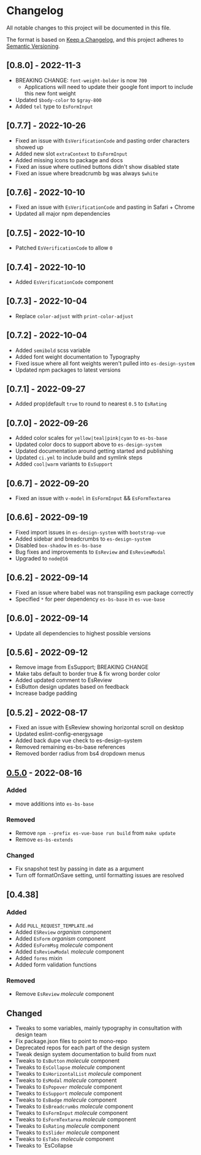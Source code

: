 # Changelog

All notable changes to this project will be documented in this file.

The format is based on [Keep a Changelog](https://keepachangelog.com/en/1.0.0/),
and this project adheres to [Semantic Versioning](https://semver.org/spec/v2.0.0.html).

## [0.8.0] - 2022-11-3

- BREAKING CHANGE: `font-weight-bolder` is now `700`
  - Applications will need to update their google font import to include this new font weight
- Updated `$body-color` to `$gray-800`
- Added `tel` type to `EsFormInput`

## [0.7.7] - 2022-10-26

- Fixed an issue with `EsVerificationCode` and pasting order characters showed up
- Added new slot `extraContext` to `EsFormInput`
- Added missing icons to package and docs
- Fixed an issue where outlined buttons didn't show disabled state
- Fixed an issue where breadcrumb bg was always `$white`

## [0.7.6] - 2022-10-10

- Fixed an issue with `EsVerificationCode` and pasting in Safari + Chrome
- Updated all major npm dependencies

## [0.7.5] - 2022-10-10

- Patched `EsVerificationCode` to allow `0`

## [0.7.4] - 2022-10-10

- Added `EsVerificationCode` component

## [0.7.3] - 2022-10-04

- Replace `color-adjust` with `print-color-adjust`

## [0.7.2] - 2022-10-04

- Added `semibold` scss variable
- Added font weight documentation to Typography
- Fixed issue where all font weights weren't pulled into `es-design-system`
- Updated npm packages to latest versions

## [0.7.1] - 2022-09-27

- Added prop(default `true` to round to nearest `0.5` to `EsRating`

## [0.7.0] - 2022-09-26

- Added color scales for `yellow|teal|pink|cyan` to `es-bs-base`
- Updated color docs to support above to `es-design-system`
- Updated documentation around getting started and publishing
- Updated `ci.yml` to include build and symlink steps
- Added `cool|warm` variants to `EsSupport`

## [0.6.7] - 2022-09-20

- Fixed an issue with `v-model` in `EsFormInput` && `EsFormTextarea`

## [0.6.6] - 2022-09-19

- Fixed import issues in `es-design-system` with `bootstrap-vue`
- Added sidebar and breadcrumbs to `es-design-system`
- Disabled `box-shadow` in `es-bs-base`
- Bug fixes and improvements to `EsReview` and `EsReviewModal`
- Upgraded to `node@16`

## [0.6.2] - 2022-09-14

- Fixed an issue where babel was not transpiling esm package correctly
- Specified `*` for peer dependency `es-bs-base` in `es-vue-base`

## [0.6.0] - 2022-09-14

- Update all dependencies to highest possible versions

## [0.5.6] - 2022-09-12

- Remove image from EsSupport; BREAKING CHANGE
- Make tabs default to border true & fix wrong border color
- Added updated comment to EsReview
- EsButton design updates based on feedback
- Increase badge padding

## [0.5.2] - 2022-08-17

- Fixed an issue with EsReview showing horizontal scroll on desktop
- Updated eslint-config-energysage
- Added back dupe vue check to es-design-system
- Removed remaining es-bs-base references
- Removed border radius from bs4 dropdown menus

## [0.5.0] - 2022-08-16

### Added

- move additions into `es-bs-base`

### Removed

- Remove `npm --prefix es-vue-base run build` from `make update`
- Remove `es-bs-extends`

### Changed

- Fix snapshot test by passing in date as a argument
- Turn off formatOnSave setting, until formatting issues are resolved

## [0.4.38]

### Added

- Add `PULL_REQUEST_TEMPLATE.md`
- Added `ESReview` *organism* component
- Added `EsForm` *organism* component
- Added `EsFormMsg` *molecule* component
- Added `EsReviewModal` *molecule* component
- Added `forms` mixin
- Added form validation functions

### Removed

- Remove `EsReview` *molecule* component

## Changed

- Tweaks to some variables, mainly typography in consultation with design team
- Fix package.json files to point to mono-repo
- Deprecated repos for each part of the design system
- Tweak design system documentation to build from nuxt
- Tweaks to `EsButton` *molecule* component
- Tweaks to `EsCollapse` *molecule* component
- Tweaks to `EsHorizontalList` *molecule* component
- Tweaks to `EsModal` *molecule* component
- Tweaks to `EsPopover` *molecule* component
- Tweaks to `EsSupport` *molecule* component
- Tweaks to `EsBadge` *molecule* component
- Tweaks to `EsBreadcrumbs` *molecule* component
- Tweaks to `EsFormInput` *molecule* component
- Tweaks to `EsFormTextarea` *molecule* component
- Tweaks to `EsRating` *molecule* component
- Tweaks to `EsSlider` *molecule* component
- Tweaks to `EsTabs` *molecule* component
- Tweaks to `EsCollapse

[0.5.0]: https://github.com/EnergySage/es-ds/compare/v0.4.38...v0.5.0
